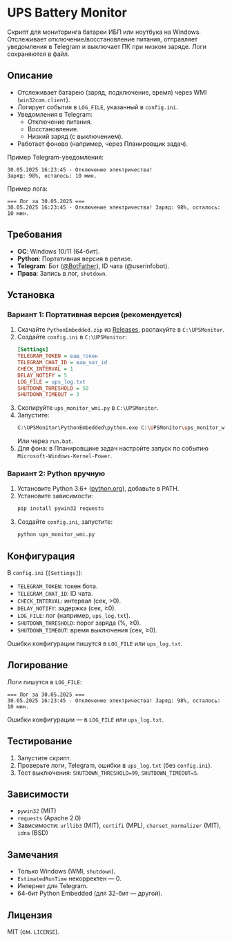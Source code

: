 # UPS Battery Monitor

Скрипт для мониторинга батареи ИБП или ноутбука на Windows. Отслеживает отключение/восстановление питания, отправляет уведомления в Telegram и выключает ПК при низком заряде. Логи сохраняются в файл.

## Описание

- Отслеживает батарею (заряд, подключение, время) через WMI (`win32com.client`).
- Логирует события в `LOG_FILE`, указанный в `config.ini`.
- Уведомления в Telegram:
  - Отключение питания.
  - Восстановление.
  - Низкий заряд (с выключением).
- Работает фоново (например, через Планировщик задач).

Пример Telegram-уведомления:
```
30.05.2025 16:23:45 - Отключение электричества!
Заряд: 98%, осталось: 10 мин.
```

Пример лога:
```
=== Лог за 30.05.2025 ===
30.05.2025 16:23:45 - Отключение электричества! Заряд: 98%, осталось: 10 мин.
```

## Требования

- **ОС**: Windows 10/11 (64-бит).
- **Python**: Портативная версия в релизе.
- **Telegram**: Бот ([@BotFather](https://t.me/BotFather)), ID чата (@userinfobot).
- **Права**: Запись в лог, `shutdown`.

## Установка

### Вариант 1: Портативная версия (рекомендуется)
1. Скачайте `PythonEmbedded.zip` из [Releases](https://github.com/your-username/your-repo/releases), распакуйте в `C:\UPSMonitor`.
2. Создайте `config.ini` в `C:\UPSMonitor`:
   ```ini
   [Settings]
   TELEGRAM_TOKEN = ваш_токен
   TELEGRAM_CHAT_ID = ваш_чат_id
   CHECK_INTERVAL = 1
   DELAY_NOTIFY = 5
   LOG_FILE = ups_log.txt
   SHUTDOWN_THRESHOLD = 50
   SHUTDOWN_TIMEOUT = 3
   ```
3. Скопируйте `ups_monitor_wmi.py` в `C:\UPSMonitor`.
4. Запустите:
   ```bash
   C:\UPSMonitor\PythonEmbedded\python.exe C:\UPSMonitor\ups_monitor_wmi.py
   ```
   Или через `run.bat`.
5. Для фона: в Планировщике задач настройте запуск по событию `Microsoft-Windows-Kernel-Power`.

### Вариант 2: Python вручную
1. Установите Python 3.6+ ([python.org](https://www.python.org/downloads/)), добавьте в PATH.
2. Установите зависимости:
   ```bash
   pip install pywin32 requests
   ```
3. Создайте `config.ini`, запустите:
   ```bash
   python ups_monitor_wmi.py
   ```

## Конфигурация
В `config.ini` (`[Settings]`):
- `TELEGRAM_TOKEN`: токен бота.
- `TELEGRAM_CHAT_ID`: ID чата.
- `CHECK_INTERVAL`: интервал (сек, >0).
- `DELAY_NOTIFY`: задержка (сек, ≥0).
- `LOG_FILE`: лог (например, `ups_log.txt`).
- `SHUTDOWN_THRESHOLD`: порог заряда (%, ≥0).
- `SHUTDOWN_TIMEOUT`: время выключения (сек, ≥0).

Ошибки конфигурации пишутся в `LOG_FILE` или `ups_log.txt`.

## Логирование
Логи пишутся в `LOG_FILE`:
```
=== Лог за 30.05.2025 ===
30.05.2025 16:23:45 - Отключение электричества! Заряд: 98%, осталось: 10 мин.
```
Ошибки конфигурации — в `LOG_FILE` или `ups_log.txt`.

## Тестирование
1. Запустите скрипт.
2. Проверьте логи, Telegram, ошибки в `ups_log.txt` (без `config.ini`).
3. Тест выключения: `SHUTDOWN_THRESHOLD=99`, `SHUTDOWN_TIMEOUT=5`.

## Зависимости
- `pywin32` (MIT)
- `requests` (Apache 2.0)
- Зависимости: `urllib3` (MIT), `certifi` (MPL), `charset_normalizer` (MIT), `idna` (BSD)

## Замечания
- Только Windows (WMI, `shutdown`).
- `EstimatedRunTime` некорректен — 0.
- Интернет для Telegram.
- 64-бит Python Embedded (для 32-бит — другой).

## Лицензия
MIT (см. `LICENSE`).
